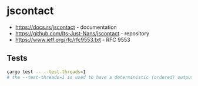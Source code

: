 # jscontact

- <https://docs.rs/jscontact> - documentation
- <https://github.com/Its-Just-Nans/jscontact> - repository
- <https://www.ietf.org/rfc/rfc9553.txt> - RFC 9553

## Tests

```sh
cargo test -- --test-threads=1
# the --test-threads=1 is used to have a deterministic (ordered) output
```
